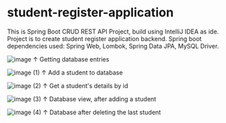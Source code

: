 # student-register-application

This is Spring Boot CRUD REST API Project, build using IntelliJ IDEA as ide. Project is to create student register application backend.
Spring boot dependencies used:
  Spring Web, Lombok, Spring Data JPA, MySQL Driver.
  
  ![image](https://user-images.githubusercontent.com/44170368/198697770-8f0620a0-aa9c-4c31-8df8-107846ffce2b.png)
↑ Getting database entries

![image (1)](https://user-images.githubusercontent.com/44170368/198697884-2d5bfa8f-1fbb-44da-b7de-339b3824cc72.png)
↑ Add a student to database

![image (2)](https://user-images.githubusercontent.com/44170368/198697983-3e063c5e-fb88-4e22-9b9a-8bfcb1e48d23.png)
↑ Get a student's details by id

![image (3)](https://user-images.githubusercontent.com/44170368/198698049-916aa11e-8dfe-45b9-9a4c-5b3ff7cc772f.png)
↑ Database view, after adding a student

![image (4)](https://user-images.githubusercontent.com/44170368/198698478-09216b58-6a42-4b91-b15c-18fdc9a1efc7.png)
↑ Database after deleting the last student
